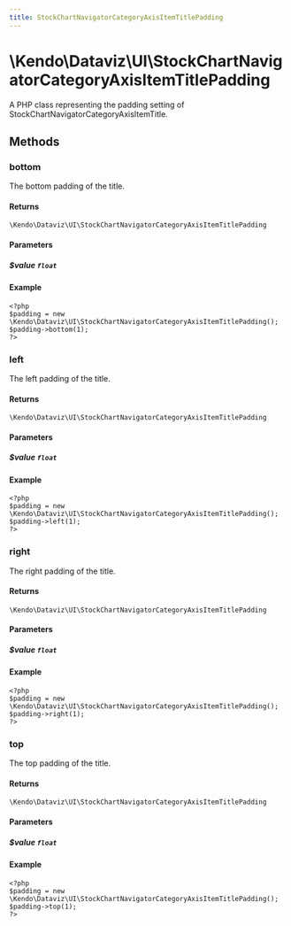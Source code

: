 ```yaml
---
title: StockChartNavigatorCategoryAxisItemTitlePadding
---
```


# \Kendo\Dataviz\UI\StockChartNavigatorCategoryAxisItemTitlePadding

A PHP class representing the padding setting of StockChartNavigatorCategoryAxisItemTitle.


## Methods

### bottom
The bottom padding of the title.

#### Returns
`\Kendo\Dataviz\UI\StockChartNavigatorCategoryAxisItemTitlePadding`

#### Parameters

##### $value `float`



#### Example 
    <?php
    $padding = new \Kendo\Dataviz\UI\StockChartNavigatorCategoryAxisItemTitlePadding();
    $padding->bottom(1);
    ?>

### left
The left padding of the title.

#### Returns
`\Kendo\Dataviz\UI\StockChartNavigatorCategoryAxisItemTitlePadding`

#### Parameters

##### $value `float`



#### Example 
    <?php
    $padding = new \Kendo\Dataviz\UI\StockChartNavigatorCategoryAxisItemTitlePadding();
    $padding->left(1);
    ?>

### right
The right padding of the title.

#### Returns
`\Kendo\Dataviz\UI\StockChartNavigatorCategoryAxisItemTitlePadding`

#### Parameters

##### $value `float`



#### Example 
    <?php
    $padding = new \Kendo\Dataviz\UI\StockChartNavigatorCategoryAxisItemTitlePadding();
    $padding->right(1);
    ?>

### top
The top padding of the title.

#### Returns
`\Kendo\Dataviz\UI\StockChartNavigatorCategoryAxisItemTitlePadding`

#### Parameters

##### $value `float`



#### Example 
    <?php
    $padding = new \Kendo\Dataviz\UI\StockChartNavigatorCategoryAxisItemTitlePadding();
    $padding->top(1);
    ?>

